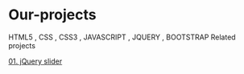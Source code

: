 # Our-projects
HTML5 , CSS , CSS3 , JAVASCRIPT , JQUERY , BOOTSTRAP Related projects
<br>



<a href="https://kumarpremjeet.github.io/Our-projects/">01. jQuery slider</a>
